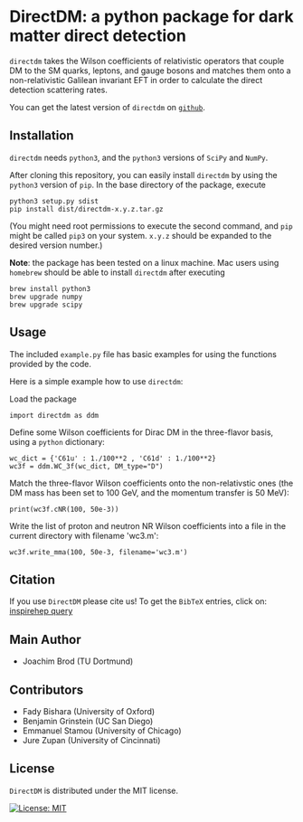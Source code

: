 **DirectDM**: a python package for dark matter direct detection
=====

`directdm` takes the Wilson coefficients of relativistic operators that couple DM to the SM quarks, leptons, and gauge bosons and matches them onto a non-relativistic Galilean invariant EFT in order to calculate the direct detection scattering rates.

You can get the latest version of `directdm` on [`github`](https://directdm.github.io).

## Installation

`directdm` needs `python3`, and the `python3` versions of `SciPy` and `NumPy`.

After cloning this repository, you can easily install `directdm` by using the `python3` version of `pip`. In the base directory of the package, execute

```
python3 setup.py sdist
pip install dist/directdm-x.y.z.tar.gz
```

(You might need root permissions to execute the second command, 
and `pip` might be called `pip3` on your system. `x.y.z` should be expanded to the desired version number.)

**Note**: the package has been tested on a linux machine. Mac users using `homebrew` should be able to install `directdm` after executing

```
brew install python3
brew upgrade numpy
brew upgrade scipy
```

## Usage

The included `example.py` file has basic examples for using the functions provided by the code. 

Here is a simple example how to use `directdm`:

Load the package
```
import directdm as ddm
```

Define some Wilson coefficients for Dirac DM in the three-flavor basis, using a `python` dictionary:
```
wc_dict = {'C61u' : 1./100**2 , 'C61d' : 1./100**2}
wc3f = ddm.WC_3f(wc_dict, DM_type="D")
```

Match the three-flavor Wilson coefficients onto the non-relativstic ones (the DM mass has been set to 100 GeV, and the momentum transfer is 50 MeV):
```
print(wc3f.cNR(100, 50e-3))
```

Write the list of proton and neutron NR Wilson coefficients into a file in the current directory with filename 'wc3.m':
```
wc3f.write_mma(100, 50e-3, filename='wc3.m')
```

## Citation
If you use `DirectDM` please cite us! To get the `BibTeX` entries, click on: [inspirehep query](https://inspirehep.net/search?p=arxiv:1801.04240+or+arxiv:1710.10218+or+arxiv:1708.02678+or+arxiv:1707.06998+or+arxiv:1611.00368&of=hx) 


## Main Author 

   * Joachim Brod (TU Dortmund)


## Contributors

   * Fady Bishara (University of Oxford)
   * Benjamin Grinstein (UC San Diego)
   * Emmanuel Stamou (University of Chicago)
   * Jure Zupan (University of Cincinnati)


## License
`DirectDM` is distributed under the MIT license.


[![License: MIT](https://img.shields.io/badge/License-MIT-yellow.svg)](https://opensource.org/licenses/MIT)

